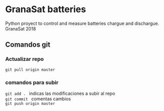 # GranaSat batteries

Python proyect to control and measure batteries chargue and dischargue.
GranaSat 2018

## Comandos git  

### Actualizar repo 
`git pull origin master`

### comandos para subir
`git add . ` indicas las modificaciones a subir al repo  
`git commit `  comentas cambios  
`git push origin master`